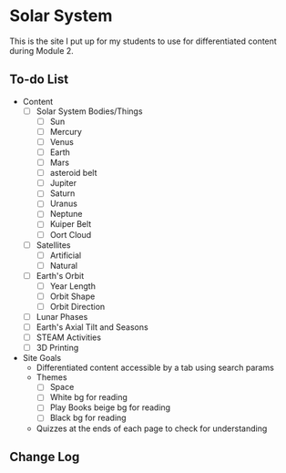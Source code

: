 <!-- @format -->

# Solar System

This is the site I put up for my students to use for differentiated content during Module 2.

## To-do List

-   Content
    -   [ ] Solar System Bodies/Things
        -   [ ] Sun
        -   [ ] Mercury
        -   [ ] Venus
        -   [ ] Earth
        -   [ ] Mars
        -   [ ] asteroid belt
        -   [ ] Jupiter
        -   [ ] Saturn
        -   [ ] Uranus
        -   [ ] Neptune
        -   [ ] Kuiper Belt
        -   [ ] Oort Cloud
    -   [ ] Satellites
        -   [ ] Artificial
        -   [ ] Natural
    -   [ ] Earth's Orbit
        -   [ ] Year Length
        -   [ ] Orbit Shape
        -   [ ] Orbit Direction
    -   [ ] Lunar Phases
    -   [ ] Earth's Axial Tilt and Seasons
    -   [ ] STEAM Activities
    -   [ ] 3D Printing
-   Site Goals
    -   Differentiated content accessible by a tab using search params
    -   Themes
        -   [ ] Space
        -   [ ] White bg for reading
        -   [ ] Play Books beige bg for reading
        -   [ ] Black bg for reading
    -   Quizzes at the ends of each page to check for understanding

## Change Log
